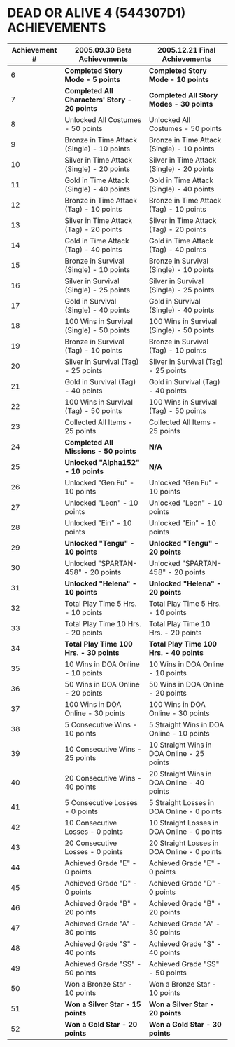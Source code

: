 # DEAD OR ALIVE 4 (544307D1) ACHIEVEMENTS
| Achievement # | 2005.09.30 Beta Achievements              | 2005.12.21 Final Achievements                      |
|---------------|-------------------------------------------|-------------------------------------------|
| 6             | **Completed Story Mode - 5 points**           | **Completed Story Mode - 10 points**          |
| 7             | **Completed All Characters' Story - 20 points** | **Completed All Story Modes - 30 points**   |
| 8             | Unlocked All Costumes - 50 points        | Unlocked All Costumes - 50 points         |
| 9             | Bronze in Time Attack (Single) - 10 points | Bronze in Time Attack (Single) - 10 points |
| 10            | Silver in Time Attack (Single) - 20 points | Silver in Time Attack (Single) - 20 points |
| 11            | Gold in Time Attack (Single) - 40 points | Gold in Time Attack (Single) - 40 points |
| 12            | Bronze in Time Attack (Tag) - 10 points | Bronze in Time Attack (Tag) - 10 points |
| 13            | Silver in Time Attack (Tag) - 20 points | Silver in Time Attack (Tag) - 20 points |
| 14            | Gold in Time Attack (Tag) - 40 points   | Gold in Time Attack (Tag) - 40 points   |
| 15            | Bronze in Survival (Single) - 10 points | Bronze in Survival (Single) - 10 points |
| 16            | Silver in Survival (Single) - 25 points | Silver in Survival (Single) - 25 points |
| 17            | Gold in Survival (Single) - 40 points   | Gold in Survival (Single) - 40 points   |
| 18            | 100 Wins in Survival (Single) - 50 points | 100 Wins in Survival (Single) - 50 points |
| 19            | Bronze in Survival (Tag) - 10 points    | Bronze in Survival (Tag) - 10 points    |
| 20            | Silver in Survival (Tag) - 25 points    | Silver in Survival (Tag) - 25 points    |
| 21            | Gold in Survival (Tag) - 40 points      | Gold in Survival (Tag) - 40 points      |
| 22            | 100 Wins in Survival (Tag) - 50 points  | 100 Wins in Survival (Tag) - 50 points  |
| 23            | Collected All Items - 25 points         | Collected All Items - 25 points          |
| 24            | **Completed All Missions - 50 points**      | **N/A**                                       |
| 25            | **Unlocked "Alpha152" - 10 points**         | **N/A**                                       |
| 26            | Unlocked "Gen Fu" - 10 points           | Unlocked "Gen Fu" - 10 points            |
| 27            | Unlocked "Leon" - 10 points             | Unlocked "Leon" - 10 points              |
| 28            | Unlocked "Ein" - 10 points              | Unlocked "Ein" - 10 points               |
| 29            | **Unlocked "Tengu" - 10 points**            | **Unlocked "Tengu" - 20 points**             |
| 30            | Unlocked "SPARTAN-458" - 20 points      | Unlocked "SPARTAN-458" - 20 points       |
| 31            | **Unlocked "Helena" - 10 points**           | **Unlocked "Helena" - 20 points**            |
| 32            | Total Play Time 5 Hrs. - 10 points      | Total Play Time 5 Hrs. - 10 points       |
| 33            | Total Play Time 10 Hrs. - 20 points     | Total Play Time 10 Hrs. - 20 points      |
| 34            | **Total Play Time 100 Hrs. - 30 points**   | **Total Play Time 100 Hrs. - 40 points**    |
| 35            | 10 Wins in DOA Online - 10 points      | 10 Wins in DOA Online - 10 points       |
| 36            | 50 Wins in DOA Online - 20 points      | 50 Wins in DOA Online - 20 points       |
| 37            | 100 Wins in DOA Online - 30 points     | 100 Wins in DOA Online - 30 points      |
| 38            | 5 Consecutive Wins - 10 points         | 5 Straight Wins in DOA Online - 10 points |
| 39            | 10 Consecutive Wins - 25 points        | 10 Straight Wins in DOA Online - 25 points |
| 40            | 20 Consecutive Wins - 40 points        | 20 Straight Wins in DOA Online - 40 points |
| 41            | 5 Consecutive Losses - 0 points        | 5 Straight Losses in DOA Online - 0 points |
| 42            | 10 Consecutive Losses - 0 points       | 10 Straight Losses in DOA Online - 0 points |
| 43            | 20 Consecutive Losses - 0 points       | 20 Straight Losses in DOA Online - 0 points |
| 44            | Achieved Grade "E" - 0 points          | Achieved Grade "E" - 0 points           |
| 45            | Achieved Grade "D" - 0 points          | Achieved Grade "D" - 0 points           |
| 46            | Achieved Grade "B" - 20 points         | Achieved Grade "B" - 20 points          |
| 47            | Achieved Grade "A" - 30 points         | Achieved Grade "A" - 30 points          |
| 48            | Achieved Grade "S" - 40 points         | Achieved Grade "S" - 40 points          |
| 49            | Achieved Grade "SS" - 50 points        | Achieved Grade "SS" - 50 points         |
| 50            | Won a Bronze Star - 10 points          | Won a Bronze Star - 10 points           |
| 51            | **Won a Silver Star - 15 points**          | **Won a Silver Star - 20 points**           |
| 52            | **Won a Gold Star - 20 points**            | **Won a Gold Star - 30 points**             |
